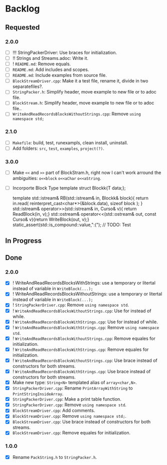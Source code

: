 # Backlog
## Requested
### 2.0.0
- [ ] !!! StringPackerDriver: Use braces for initialization.
- [ ] !! Strings and Streams.adoc: Write it.
- [ ] ! `README.md`: Remove equals.
- [ ] `README.md`: Add includes and scopes.
- [ ] `README.md`: Include examples from source file.
- [ ] `BlockStreamDriver.cpp`: Make it a test file, rename it, divide in two separatefiles?.
- [ ] `StringPacker.h`: Simplify header, move example to new file or to adoc file.
- [ ] `BlockStream.h`: Simplify header, move example to new file or to adoc file..
- [ ] `WriteAndReadRecordsBlocksWithoutStrings.cpp`: Remove `using namespace std;`
### 2.1.0
- [ ] `Makefile`: build, test, runexampls, clean install, uninstall.
- [ ] Add folders: `src`, `test`, `examples`, `project(?)`.
### 3.0.0
- [ ] Make `<<` and `>>` part of BlockStram.h, right now I can't work arround the ambiguities: `o<<block` `o<<aChar` `o<<aString`.
- [ ] Incorporte Block Type
	template<typename T>
	struct Blockk{T data;};

	template<typename T>
	std::istream& RB(std::istream& in, Blockk<T>& block){
		return in.read(
			reinterpret_cast<char*>(&block.data),
			sizeof block
		);
	}
	std::istream& operator>>(std::istream& in, Curso& v){ return ReadBlock(in, v);}
	std::ostream& operator<<(std::ostream& out, const Curso& v){return WriteBlock(out, v);}
	static_assert(std::is_compound<T>::value,":("); // TODO: Test

## In Progress

## Done
### 2.0.0
- [x] ! WriteAndReadRecordsBlocksWithStrings: use a temporary or litertal instead of variable in `WriteBlock(...);`
- [x] ! WriteAndReadRecordsBlocksWithoutStrings: use a temporary or litertal instead of variable in `WriteBlock(...);`
- [x] ! `StringPackerDriver.cpp`: Remove `using namespace std`.
- [x] ! `WriteAndReadRecordsBlocksWithoutStrings.cpp`: Use for instead of while.
- [x] ! `WriteAndReadRecordsBlocksWithStrings.cpp`: Use for instead of while.
- [x] ! `WriteAndReadRecordsBlocksWithStrings.cpp`: Remove `using namespace std`.
- [x] ! `WriteAndReadRecordsBlocksWithoutStrings.cpp`: Remove equales for initialization.
- [x] ! `WriteAndReadRecordsBlocksWithStrings.cpp`: Remove equales for initialization.
- [x] ! `WriteAndReadRecordsBlocksWithoutStrings.cpp`: Use brace instead of constructors for both streams.
- [x] ! `WriteAndReadRecordsBlocksWithStrings.cpp`: Use brace instead of constructors for both streams.
- [x] Make new type: `String<N>` templated alias of `array<char,N>`.
- [x] `StringPackerDriver.cpp`: Rename `PrintArrayWithString` to `PrintStringInsideArray`.
- [x] `StringPackerDriver.cpp`: Make a print table function.
- [x] `StringPackerDriver.cpp`: Remove `using namespace std`.
- [x] `BlockStreamDriver.cpp`: Add comments.
- [x] `BlockStreamDriver.cpp`: Remove `using namespace std;`.
- [x] `BlockStreamDriver.cpp`: Use brace instead of constructors for both streams.
- [x] `BlockStreamDriver.cpp`: Remove equales for initialization.
### 1.0.0
- [x] Rename `PackString.h` to `StringPacker.h`.
